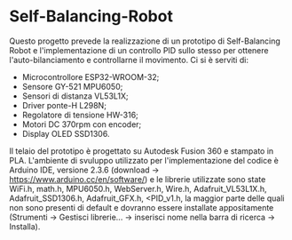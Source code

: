 # Self-Balancing-Robot

Questo progetto prevede la realizzazione di un prototipo di Self-Balancing Robot e l'implementazione di un controllo PID sullo stesso per ottenere l'auto-bilanciamento e controllarne il movimento.
Ci si è serviti di:
  - Microcontrollore ESP32-WROOM-32;
  - Sensore GY-521 MPU6050;
  - Sensori di distanza VL53L1X;
  - Driver ponte-H L298N;
  - Regolatore di tensione HW-316;
  - Motori DC 370rpm con encoder;
  - Display OLED SSD1306.

Il telaio del prototipo è progettato su Autodesk Fusion 360 e stampato in PLA. 
L'ambiente di svuluppo utilizzato per l'implementazione del codice è Arduino IDE, versione 2.3.6 (download -> https://www.arduino.cc/en/software/) e le librerie utilizzate sono state WiFi.h, math.h, MPU6050.h, WebServer.h, Wire.h, Adafruit_VL53L1X.h, Adafruit_SSD1306.h, Adafruit_GFX.h, <PID_v1.h, la maggior parte delle quali non sono presenti di default e dovranno essere installate appositamente (Strumenti -> Gestisci librerie... -> inserisci nome nella barra di ricerca -> Installa).

